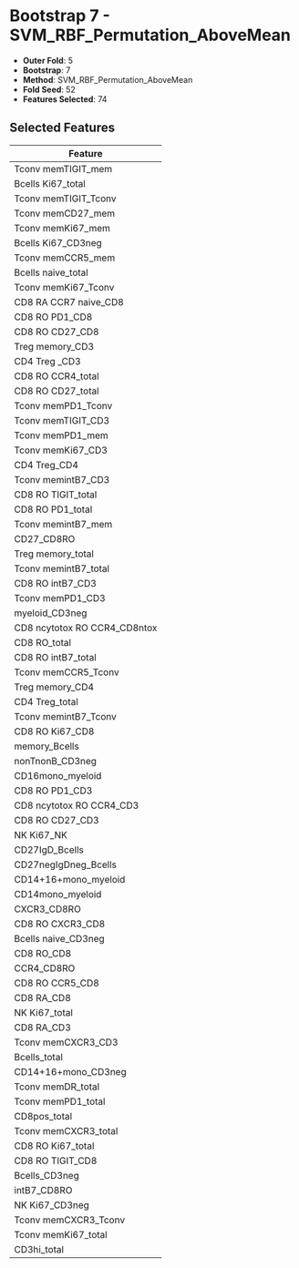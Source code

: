 # Bootstrap 7 - SVM_RBF_Permutation_AboveMean

- **Outer Fold**: 5
- **Bootstrap**: 7
- **Method**: SVM_RBF_Permutation_AboveMean
- **Fold Seed**: 52
- **Features Selected**: 74

## Selected Features

| Feature |
|---------|
| Tconv memTIGIT_mem |
| Bcells Ki67_total |
| Tconv memTIGIT_Tconv |
| Tconv memCD27_mem |
| Tconv memKi67_mem |
| Bcells Ki67_CD3neg |
| Tconv memCCR5_mem |
| Bcells naive_total |
| Tconv memKi67_Tconv |
| CD8 RA CCR7 naive_CD8 |
| CD8 RO PD1_CD8 |
| CD8 RO CD27_CD8 |
| Treg memory_CD3 |
| CD4 Treg _CD3 |
| CD8 RO CCR4_total |
| CD8 RO CD27_total |
| Tconv memPD1_Tconv |
| Tconv memTIGIT_CD3 |
| Tconv memPD1_mem |
| Tconv memKi67_CD3 |
| CD4 Treg_CD4 |
| Tconv memintB7_CD3 |
| CD8 RO TIGIT_total |
| CD8 RO PD1_total |
| Tconv memintB7_mem |
| CD27_CD8RO |
| Treg memory_total |
| Tconv memintB7_total |
| CD8 RO intB7_CD3 |
| Tconv memPD1_CD3 |
| myeloid_CD3neg |
| CD8 ncytotox RO CCR4_CD8ntox |
| CD8 RO_total |
| CD8 RO intB7_total |
| Tconv memCCR5_Tconv |
| Treg memory_CD4 |
| CD4 Treg_total |
| Tconv memintB7_Tconv |
| CD8 RO Ki67_CD8 |
| memory_Bcells |
| nonTnonB_CD3neg |
| CD16mono_myeloid |
| CD8 RO PD1_CD3 |
| CD8 ncytotox RO CCR4_CD3 |
| CD8 RO CD27_CD3 |
| NK Ki67_NK |
| CD27IgD_Bcells |
| CD27negIgDneg_Bcells |
| CD14+16+mono_myeloid |
| CD14mono_myeloid |
| CXCR3_CD8RO |
| CD8 RO CXCR3_CD8 |
| Bcells naive_CD3neg |
| CD8 RO_CD8 |
| CCR4_CD8RO |
| CD8 RO CCR5_CD8 |
| CD8 RA_CD8 |
| NK Ki67_total |
| CD8 RA_CD3 |
| Tconv memCXCR3_CD3 |
| Bcells_total |
| CD14+16+mono_CD3neg |
| Tconv memDR_total |
| Tconv memPD1_total |
| CD8pos_total |
| Tconv memCXCR3_total |
| CD8 RO Ki67_total |
| CD8 RO TIGIT_CD8 |
| Bcells_CD3neg |
| intB7_CD8RO |
| NK Ki67_CD3neg |
| Tconv memCXCR3_Tconv |
| Tconv memKi67_total |
| CD3hi_total |
